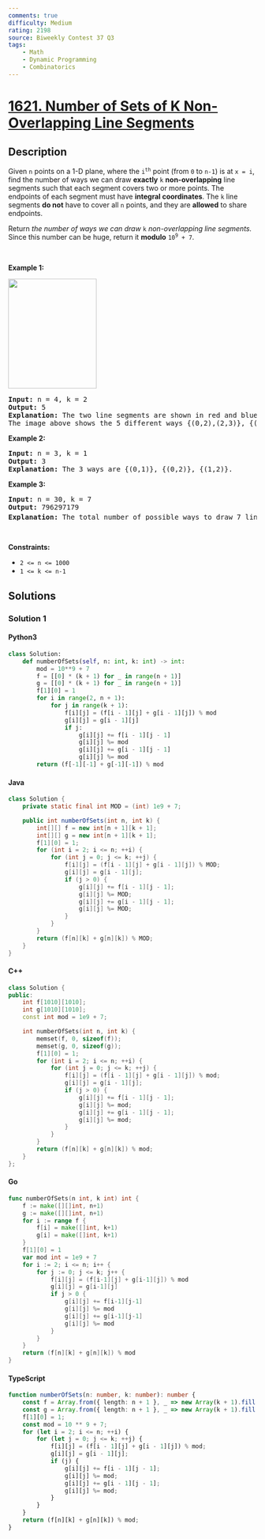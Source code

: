 ```yaml
---
comments: true
difficulty: Medium
rating: 2198
source: Biweekly Contest 37 Q3
tags:
    - Math
    - Dynamic Programming
    - Combinatorics
---
```


<!-- problem:start -->

# [1621. Number of Sets of K Non-Overlapping Line Segments](https://leetcode.com/problems/number-of-sets-of-k-non-overlapping-line-segments)

## Description

<!-- description:start -->

<p>Given <code>n</code> points on a 1-D plane, where the <code>i<sup>th</sup></code> point (from <code>0</code> to <code>n-1</code>) is at <code>x = i</code>, find the number of ways we can draw <strong>exactly</strong> <code>k</code> <strong>non-overlapping</strong> line segments such that each segment covers two or more points. The endpoints of each segment must have <strong>integral coordinates</strong>. The <code>k</code> line segments <strong>do not</strong> have to cover all <code>n</code> points, and they are <strong>allowed</strong> to share endpoints.</p>

<p>Return <em>the number of ways we can draw </em><code>k</code><em> non-overlapping line segments</em><em>.</em> Since this number can be huge, return it <strong>modulo</strong> <code>10<sup>9</sup> + 7</code>.</p>

<p>&nbsp;</p>
<p><strong class="example">Example 1:</strong></p>
<img alt="" src="https://fastly.jsdelivr.net/gh/doocs/leetcode@main/solution/1600-1699/1621.Number%20of%20Sets%20of%20K%20Non-Overlapping%20Line%20Segments/images/ex1.png" style="width: 179px; height: 222px;" />
<pre>
<strong>Input:</strong> n = 4, k = 2
<strong>Output:</strong> 5
<strong>Explanation:</strong> The two line segments are shown in red and blue.
The image above shows the 5 different ways {(0,2),(2,3)}, {(0,1),(1,3)}, {(0,1),(2,3)}, {(1,2),(2,3)}, {(0,1),(1,2)}.
</pre>

<p><strong class="example">Example 2:</strong></p>

<pre>
<strong>Input:</strong> n = 3, k = 1
<strong>Output:</strong> 3
<strong>Explanation:</strong> The 3 ways are {(0,1)}, {(0,2)}, {(1,2)}.
</pre>

<p><strong class="example">Example 3:</strong></p>

<pre>
<strong>Input:</strong> n = 30, k = 7
<strong>Output:</strong> 796297179
<strong>Explanation:</strong> The total number of possible ways to draw 7 line segments is 3796297200. Taking this number modulo 10<sup>9</sup> + 7 gives us 796297179.
</pre>

<p>&nbsp;</p>
<p><strong>Constraints:</strong></p>

<ul>
	<li><code>2 &lt;= n &lt;= 1000</code></li>
	<li><code>1 &lt;= k &lt;= n-1</code></li>
</ul>

<!-- description:end -->

## Solutions

<!-- solution:start -->

### Solution 1

<!-- tabs:start -->

#### Python3

```python
class Solution:
    def numberOfSets(self, n: int, k: int) -> int:
        mod = 10**9 + 7
        f = [[0] * (k + 1) for _ in range(n + 1)]
        g = [[0] * (k + 1) for _ in range(n + 1)]
        f[1][0] = 1
        for i in range(2, n + 1):
            for j in range(k + 1):
                f[i][j] = (f[i - 1][j] + g[i - 1][j]) % mod
                g[i][j] = g[i - 1][j]
                if j:
                    g[i][j] += f[i - 1][j - 1]
                    g[i][j] %= mod
                    g[i][j] += g[i - 1][j - 1]
                    g[i][j] %= mod
        return (f[-1][-1] + g[-1][-1]) % mod
```

#### Java

```java
class Solution {
    private static final int MOD = (int) 1e9 + 7;

    public int numberOfSets(int n, int k) {
        int[][] f = new int[n + 1][k + 1];
        int[][] g = new int[n + 1][k + 1];
        f[1][0] = 1;
        for (int i = 2; i <= n; ++i) {
            for (int j = 0; j <= k; ++j) {
                f[i][j] = (f[i - 1][j] + g[i - 1][j]) % MOD;
                g[i][j] = g[i - 1][j];
                if (j > 0) {
                    g[i][j] += f[i - 1][j - 1];
                    g[i][j] %= MOD;
                    g[i][j] += g[i - 1][j - 1];
                    g[i][j] %= MOD;
                }
            }
        }
        return (f[n][k] + g[n][k]) % MOD;
    }
}
```

#### C++

```cpp
class Solution {
public:
    int f[1010][1010];
    int g[1010][1010];
    const int mod = 1e9 + 7;

    int numberOfSets(int n, int k) {
        memset(f, 0, sizeof(f));
        memset(g, 0, sizeof(g));
        f[1][0] = 1;
        for (int i = 2; i <= n; ++i) {
            for (int j = 0; j <= k; ++j) {
                f[i][j] = (f[i - 1][j] + g[i - 1][j]) % mod;
                g[i][j] = g[i - 1][j];
                if (j > 0) {
                    g[i][j] += f[i - 1][j - 1];
                    g[i][j] %= mod;
                    g[i][j] += g[i - 1][j - 1];
                    g[i][j] %= mod;
                }
            }
        }
        return (f[n][k] + g[n][k]) % mod;
    }
};
```

#### Go

```go
func numberOfSets(n int, k int) int {
	f := make([][]int, n+1)
	g := make([][]int, n+1)
	for i := range f {
		f[i] = make([]int, k+1)
		g[i] = make([]int, k+1)
	}
	f[1][0] = 1
	var mod int = 1e9 + 7
	for i := 2; i <= n; i++ {
		for j := 0; j <= k; j++ {
			f[i][j] = (f[i-1][j] + g[i-1][j]) % mod
			g[i][j] = g[i-1][j]
			if j > 0 {
				g[i][j] += f[i-1][j-1]
				g[i][j] %= mod
				g[i][j] += g[i-1][j-1]
				g[i][j] %= mod
			}
		}
	}
	return (f[n][k] + g[n][k]) % mod
}
```

#### TypeScript

```ts
function numberOfSets(n: number, k: number): number {
    const f = Array.from({ length: n + 1 }, _ => new Array(k + 1).fill(0));
    const g = Array.from({ length: n + 1 }, _ => new Array(k + 1).fill(0));
    f[1][0] = 1;
    const mod = 10 ** 9 + 7;
    for (let i = 2; i <= n; ++i) {
        for (let j = 0; j <= k; ++j) {
            f[i][j] = (f[i - 1][j] + g[i - 1][j]) % mod;
            g[i][j] = g[i - 1][j];
            if (j) {
                g[i][j] += f[i - 1][j - 1];
                g[i][j] %= mod;
                g[i][j] += g[i - 1][j - 1];
                g[i][j] %= mod;
            }
        }
    }
    return (f[n][k] + g[n][k]) % mod;
}
```

<!-- tabs:end -->

<!-- solution:end -->

<!-- problem:end -->
